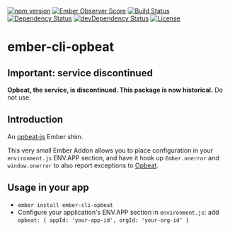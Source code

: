[![npm version](https://badge.fury.io/js/ember-cli-opbeat.svg)](https://badge.fury.io/js/ember-cli-opbeat)
[![Ember Observer Score](https://emberobserver.com/badges/ember-cli-opbeat.svg)](https://emberobserver.com/addons/ember-cli-opbeat)
[![Build Status](https://travis-ci.org/ecraft/ember-cli-opbeat.svg?branch=master)](https://travis-ci.org/ecraft/ember-cli-opbeat)
[![Dependency Status](https://david-dm.org/ecraft/ember-cli-opbeat.svg)](https://david-dm.org/ecraft/ember-cli-opbeat)
[![devDependency Status](https://david-dm.org/ecraft/ember-cli-opbeat/dev-status.svg)](https://david-dm.org/ecraft/ember-cli-opbeat?type=dev)
[![License](https://img.shields.io/npm/l/ember-cli-opbeat.svg)](LICENSE.md)

# ember-cli-opbeat

## Important: service discontinued

**Opbeat, the service, is discontinued. This package is now historical.** Do not use.

## Introduction

An [opbeat-js](https://opbeat.com/docs/articles/get-started-with-javascript/) Ember shim.

This very small Ember Addon allows you to place configuration in your `environment.js` ENV.APP section, and have it hook up `Ember.onerror` and `window.onerror` to also report exceptions to [Opbeat](https://opbeat.com).

## Usage in your app

- `ember install ember-cli-opbeat`
- Configure your application's ENV.APP section in  `environment.js`: add `opbeat: { appId: 'your-app-id', orgId: 'your-org-id' }`
